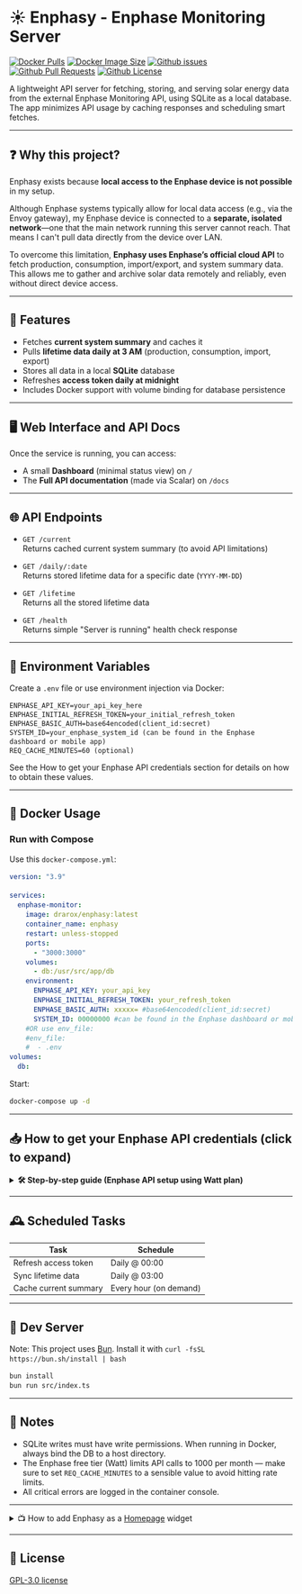# ☀️ Enphasy - Enphase Monitoring Server
[![Docker Pulls](https://badgen.net/docker/pulls/drarox/enphasy?icon=docker&label=pulls)](https://hub.docker.com/r/drarox/enphasy/)
[![Docker Image Size](https://badgen.net/docker/size/drarox/enphasy?icon=docker&label=image%20size)](https://hub.docker.com/r/drarox/enphasy/)
[![Github issues](https://img.shields.io/github/issues/drarox/enphasy?logo=github)](https://github.com/Drarox/Enphasy/issues)
[![Github Pull Requests](https://img.shields.io/github/issues-pr/drarox/enphasy?logo=github)](https://github.com/Drarox/Enphasy/pulls)
[![Github License](https://img.shields.io/github/license/drarox/enphasy)](https://github.com/Drarox/Enphasy/blob/master/LICENSE)

A lightweight API server for fetching, storing, and serving solar energy data from the external Enphase Monitoring API, using SQLite as a local database. The app minimizes API usage by caching responses and scheduling smart fetches.

---

## ❓ Why this project?

Enphasy exists because **local access to the Enphase device is not possible** in my setup.

Although Enphase systems typically allow for local data access (e.g., via the Envoy gateway), my Enphase device is connected to a **separate, isolated network**—one that the main network running this server cannot reach. That means I can't pull data directly from the device over LAN.

To overcome this limitation, **Enphasy uses Enphase’s official cloud API** to fetch production, consumption, import/export, and system summary data. This allows me to gather and archive solar data remotely and reliably, even without direct device access.

---

## 🚀 Features

- Fetches **current system summary** and caches it
- Pulls **lifetime data daily at 3 AM** (production, consumption, import, export)
- Stores all data in a local **SQLite** database
- Refreshes **access token daily at midnight**
- Includes Docker support with volume binding for database persistence


---

## 🖥️ Web Interface and API Docs

Once the service is running, you can access:

- A small **Dashboard** (minimal status view) on `/`
- The **Full API documentation** (made via Scalar) on `/docs`

---

## 🌐 API Endpoints

- `GET /current`  
  Returns cached current system summary (to avoid API limitations)

- `GET /daily/:date`  
  Returns stored lifetime data for a specific date (`YYYY-MM-DD`)

- `GET /lifetime`  
  Returns all the stored lifetime data

- `GET /health`  
  Returns simple "Server is running" health check response
---

## 🔐 Environment Variables

Create a `.env` file or use environment injection via Docker:

```env
ENPHASE_API_KEY=your_api_key_here
ENPHASE_INITIAL_REFRESH_TOKEN=your_initial_refresh_token
ENPHASE_BASIC_AUTH=base64encoded(client_id:secret)
SYSTEM_ID=your_enphase_system_id (can be found in the Enphase dashboard or mobile app)
REQ_CACHE_MINUTES=60 (optional)
````

See the How to get your Enphase API credentials section for details on how to obtain these values.

---

## 🐳 Docker Usage

### Run with Compose

Use this `docker-compose.yml`:

```yaml
version: "3.9"

services:
  enphase-monitor:
    image: drarox/enphasy:latest
    container_name: enphasy
    restart: unless-stopped
    ports:
      - "3000:3000"
    volumes:
      - db:/usr/src/app/db
    environment:
      ENPHASE_API_KEY: your_api_key
      ENPHASE_INITIAL_REFRESH_TOKEN: your_refresh_token
      ENPHASE_BASIC_AUTH: xxxxx= #base64encoded(client_id:secret)
      SYSTEM_ID: 00000000 #can be found in the Enphase dashboard or mobile app
    #OR use env_file:
    #env_file:
    #  - .env
volumes:
  db:
```

Start:

```bash
docker-compose up -d
```

---

## 📥 How to get your Enphase API credentials (click to expand)

<details>
<summary><strong>🛠️ Step-by-step guide (Enphase API setup using Watt plan)</strong></summary>

### ✅ Using the free tier from Enphase (plan named <kbd>Watt</kbd>)

---

#### 1. Create an Enphase Developer Account

Sign up for free at:

🔗 [https://developer-v4.enphase.com/signup](https://developer-v4.enphase.com/signup)

---

#### 2. Create a new app

* Go to the **Applications** tab.
* Click **Create Application**.
* Select the **Watt** free plan.
* Choose a name (e.g. `Enphasy`).
* Under **Access Control**, select **all the permissions**.

---

#### 3. Gather credentials

* Copy your **API Key** → Set as `ENPHASE_API_KEY` in your environment.
* Copy your **Client ID** and **Client Secret**.
* Create your `ENPHASE_BASIC_AUTH` value like this:

```bash
# Replace below with your actual client ID and secret
echo -n "your_client_id:your_client_secret" | base64
```

Use the result in your `.env` or `docker-compose.yml`:

```env
ENPHASE_BASIC_AUTH=<base64_encoded_credentials>
```

---

#### 4. Get the initial refresh token

You’ll only need this **once**—afterward, Enphasy will auto-refresh it.

##### 🔐 Authorize your app with an Enphase consumer account:

Take the **Authorization URL** and append the required redirect URI:

Just add `redirect_uri=https://api.enphaseenergy.com/oauth/redirect_uri` to the end of the URL:

```text
Base: https://api.enphaseenergy.com/oauth/authorize?response_type=code&client_id=YOUR_CLIENT_ID
Final: https://api.enphaseenergy.com/oauth/authorize?response_type=code&client_id=YOUR_CLIENT_ID&redirect_uri=https://api.enphaseenergy.com/oauth/redirect_uri
```

* Open the final URL in your browser (or share it with the Enphase account holder).
* Log in and authorize the app.
* You’ll see something like:

  > **Authorization code (XXX) is generated**

* Copy the code and paste it into the `curl` request below.
---

#### 5. Exchange the code for a refresh token

Make this `curl` request to retrieve your first token:

```bash
curl --location --request POST 'https://api.enphaseenergy.com/oauth/token?grant_type=authorization_code&redirect_uri=https://api.enphaseenergy.com/oauth/redirect_uri&code=XXX' \
--header 'Authorization: Basic XXXXXX='
```

* Replace the code `XXX` with the authorization code from the previous step.
* Replace the basic authorization header `XXXXXX=` with your `ENPHASE_BASIC_AUTH` value from earlier.

This will return a JSON like:

```json
{
  "refresh_token": "your-refresh-token",
  ...
}
```

---

#### 6. Add it to your environment

Set it in your `.env` or `docker-compose.yml`:

```env
ENPHASE_INITIAL_REFRESH_TOKEN=your-refresh-token
```

---

🎉 You're done! Enphasy will now handle data syncing and token refreshing automatically.

---

📚 **Further Documentation:**

* [Quick Start Guide](https://developer-v4.enphase.com/docs/quickstart.html#step_1)
* [Full API Reference](https://developer-v4.enphase.com/docs.html)

</details>

---

## 🕰️ Scheduled Tasks

| Task                  | Schedule               |
| --------------------- |------------------------|
| Refresh access token  | Daily @ 00:00          |
| Sync lifetime data    | Daily @ 03:00          |
| Cache current summary | Every hour (on demand) |

---

## 🧪 Dev Server

Note: This project uses [Bun](https://bun.sh). Install it with `curl -fsSL https://bun.sh/install | bash`

```bash
bun install
bun run src/index.ts
```

---

## 📌 Notes

* SQLite writes must have write permissions. When running in Docker, always bind the DB to a host directory.
* The Enphase free tier (Watt) limits API calls to 1000 per month — make sure to set `REQ_CACHE_MINUTES` to a sensible value to avoid hitting rate limits.
* All critical errors are logged in the container console.

---

<details>
<summary>📺 How to add Enphasy as a <a href="https://gethomepage.dev/" target="_blank">Homepage</a> widget</summary>

To show Enphasy data in your Homepage dashboard, you can use the built-in `customapi` widget. Below is an example configuration that shows:

- Real-time power data
- Lifetime energy metrics
- Yesterday's solar, consumption, import/export data

Add this block to your `homepage/config/services.yaml` file:

```yaml
    - Enphase Enlighten:
        icon: /img/enphase.png
        href: https://enlighten.enphaseenergy.com/web/
        description: Solar Power
        widgets:
          - type: customapi
            url: http://enphasy:3000/current
            method: GET
            mappings:
              - field: current_power
                label: Current Power
                format: number
                suffix: "W"
              - field: energy_today
                label: Energy Today
                format: number
                suffix: "Wh"
              - field: energy_lifetime
                label: Energy Lifetime
                format: number
                scale: 0.001
                suffix: "kWh"
          - type: customapi
            url: http://enphasy:3000/daily/yesterday
            method: GET
            mappings:
              - field: production
                label: Prod Yest
                format: number
                suffix: "Wh"
              - field: consumption
                label: Cons Yest
                format: number
                suffix: "Wh"
              - field: import
                label: Import Yest
                format: number
                suffix: "Wh"
              - field: export
                label: Export Yest
                format: number
                suffix: "Wh"
```

Preview:

![Enphasy widget](https://raw.githubusercontent.com/Drarox/Enphasy/master/img/homepage.png)
</details>

---

## 📃 License

[GPL-3.0 license](https://github.com/Drarox/Enphasy/blob/master/LICENSE)

